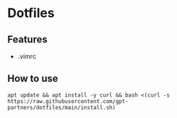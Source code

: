 # Dotfiles

## Features
- .vimrc

## How to use

``apt update && apt install -y curl && bash <(curl -s https://raw.githubusercontent.com/gpt-partners/dotfiles/main/install.sh)``
